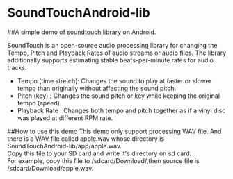 # SoundTouchAndroid-lib
##A simple demo of [soundtouch library](https://www.surina.net/soundtouch/) on Android.

SoundTouch is an open-source audio processing library for changing the Tempo, Pitch and Playback Rates of audio streams or audio files.
The library additionally supports estimating stable beats-per-minute rates for audio tracks.

+ Tempo (time stretch): Changes the sound to play at faster or slower tempo than originally without affecting the sound pitch.
+ Pitch (key) : Changes the sound pitch or key while keeping the original tempo (speed).
+ Playback Rate : Changes both tempo and pitch together as if a vinyl disc was played at different RPM rate.

##How to use this demo
This demo only support processing WAV file. And there is a WAV file called apple.wav whose directory is SoundTouchAndroid-lib/app/apple.wav.  
Copy this file to your SD card and write it's directory on sd card.  
For example, copy this file to /sdcard/Download/,then source file is /sdcard/Download/apple.wav.





